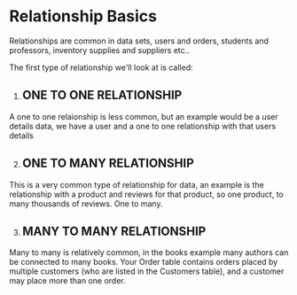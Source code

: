 # Relationship Basics 

Relationships are common in data sets, users and orders, students and professors, inventory supplies and suppliers etc.. 

The first type of relationship we'll look at is called: 

1. ## ONE TO ONE RELATIONSHIP 

A one to one relaionship is less common, but an example would be a user details data, we have a user and a one to one relationship with that users details 

2. ## ONE TO MANY RELATIONSHIP 

This is a very common type of relationship for data, an example is the relationship with a product and reviews for that product, so one product, to many thousands of reviews. One to many. 


3. ## MANY TO MANY RELATIONSHIP 

Many to many is relatively common, in the books example many authors can be connected to many books. Your Order table contains orders placed by multiple customers (who are listed in the Customers table), and a customer may place more than one order.